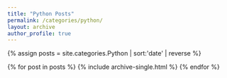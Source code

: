 ```yaml
---
title: "Python Posts"
permalink: /categories/python/
layout: archive
author_profile: true
---
```


{% assign posts = site.categories.Python | sort:'date' | reverse %}

{% for post in posts %}
    {% include archive-single.html %}
{% endfor %}
